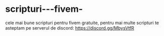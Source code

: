 # scripturi---fivem-
cele mai bune scripturi pentru fivem gratuite, pentru mai multe scripturi te asteptam pe serverul de discord: https://discord.gg/MbysVtfR
